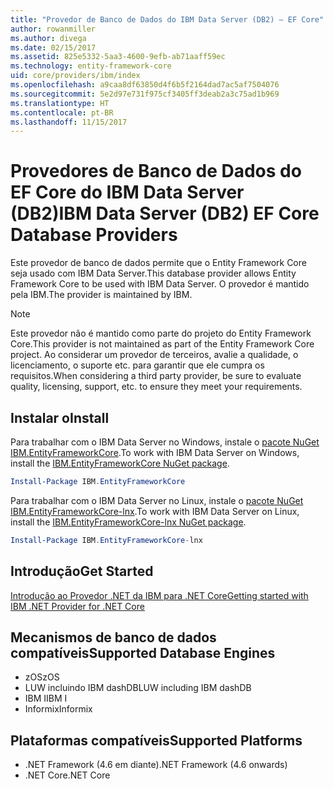 ```yaml
---
title: "Provedor de Banco de Dados do IBM Data Server (DB2) – EF Core"
author: rowanmiller
ms.author: divega
ms.date: 02/15/2017
ms.assetid: 825e5332-5aa3-4600-9efb-ab71aaff59ec
ms.technology: entity-framework-core
uid: core/providers/ibm/index
ms.openlocfilehash: a9caa8df63850d4f6b5f2164dad7ac5af7504076
ms.sourcegitcommit: 5e2d97e731f975cf3405ff3deab2a3c75ad1b969
ms.translationtype: HT
ms.contentlocale: pt-BR
ms.lasthandoff: 11/15/2017
---
```

# <a name="ibm-data-server-db2-ef-core-database-providers"></a><span data-ttu-id="a12c8-102">Provedores de Banco de Dados do EF Core do IBM Data Server (DB2)</span><span class="sxs-lookup"><span data-stu-id="a12c8-102">IBM Data Server (DB2) EF Core Database Providers</span></span>

<span data-ttu-id="a12c8-103">Este provedor de banco de dados permite que o Entity Framework Core seja usado com IBM Data Server.</span><span class="sxs-lookup"><span data-stu-id="a12c8-103">This database provider allows Entity Framework Core to be used with IBM Data Server.</span></span> <span data-ttu-id="a12c8-104">O provedor é mantido pela IBM.</span><span class="sxs-lookup"><span data-stu-id="a12c8-104">The provider is maintained by IBM.</span></span>

> [!NOTE]  
> <span data-ttu-id="a12c8-105">Este provedor não é mantido como parte do projeto do Entity Framework Core.</span><span class="sxs-lookup"><span data-stu-id="a12c8-105">This provider is not maintained as part of the Entity Framework Core project.</span></span> <span data-ttu-id="a12c8-106">Ao considerar um provedor de terceiros, avalie a qualidade, o licenciamento, o suporte etc. para garantir que ele cumpra os requisitos.</span><span class="sxs-lookup"><span data-stu-id="a12c8-106">When considering a third party provider, be sure to evaluate quality, licensing, support, etc. to ensure they meet your requirements.</span></span>

## <a name="install"></a><span data-ttu-id="a12c8-107">Instalar o</span><span class="sxs-lookup"><span data-stu-id="a12c8-107">Install</span></span>

<span data-ttu-id="a12c8-108">Para trabalhar com o IBM Data Server no Windows, instale o [pacote NuGet IBM.EntityFrameworkCore](https://www.nuget.org/packages/IBM.EntityFrameworkCore).</span><span class="sxs-lookup"><span data-stu-id="a12c8-108">To work with IBM Data Server on Windows, install the [IBM.EntityFrameworkCore NuGet package](https://www.nuget.org/packages/IBM.EntityFrameworkCore).</span></span>

``` powershell
Install-Package IBM.EntityFrameworkCore
```

<span data-ttu-id="a12c8-109">Para trabalhar com o IBM Data Server no Linux, instale o [pacote NuGet IBM.EntityFrameworkCore-lnx](https://www.nuget.org/packages/IBM.EntityFrameworkCore-lnx).</span><span class="sxs-lookup"><span data-stu-id="a12c8-109">To work with IBM Data Server on Linux, install the [IBM.EntityFrameworkCore-lnx NuGet package](https://www.nuget.org/packages/IBM.EntityFrameworkCore-lnx).</span></span>

``` powershell
Install-Package IBM.EntityFrameworkCore-lnx
```

## <a name="get-started"></a><span data-ttu-id="a12c8-110">Introdução</span><span class="sxs-lookup"><span data-stu-id="a12c8-110">Get Started</span></span>

[<span data-ttu-id="a12c8-111">Introdução ao Provedor .NET da IBM para .NET Core</span><span class="sxs-lookup"><span data-stu-id="a12c8-111">Getting started with IBM .NET Provider for .NET Core</span></span>](https://www.ibm.com/developerworks/community/blogs/96960515-2ea1-4391-8170-b0515d08e4da/entry/DB2DotnetCore?lang=en)

## <a name="supported-database-engines"></a><span data-ttu-id="a12c8-112">Mecanismos de banco de dados compatíveis</span><span class="sxs-lookup"><span data-stu-id="a12c8-112">Supported Database Engines</span></span>

* <span data-ttu-id="a12c8-113">zOS</span><span class="sxs-lookup"><span data-stu-id="a12c8-113">zOS</span></span>
* <span data-ttu-id="a12c8-114">LUW incluindo IBM dashDB</span><span class="sxs-lookup"><span data-stu-id="a12c8-114">LUW including IBM dashDB</span></span>
* <span data-ttu-id="a12c8-115">IBM I</span><span class="sxs-lookup"><span data-stu-id="a12c8-115">IBM I</span></span>
* <span data-ttu-id="a12c8-116">Informix</span><span class="sxs-lookup"><span data-stu-id="a12c8-116">Informix</span></span>

## <a name="supported-platforms"></a><span data-ttu-id="a12c8-117">Plataformas compatíveis</span><span class="sxs-lookup"><span data-stu-id="a12c8-117">Supported Platforms</span></span>

* <span data-ttu-id="a12c8-118">.NET Framework (4.6 em diante)</span><span class="sxs-lookup"><span data-stu-id="a12c8-118">.NET Framework (4.6 onwards)</span></span>
* <span data-ttu-id="a12c8-119">.NET Core</span><span class="sxs-lookup"><span data-stu-id="a12c8-119">.NET Core</span></span>

